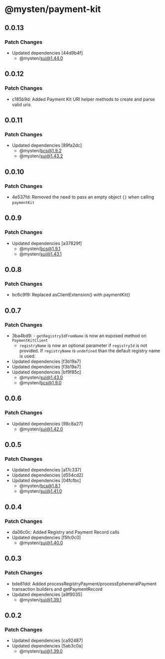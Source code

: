 # @mysten/payment-kit

## 0.0.13

### Patch Changes

- Updated dependencies [44d9b4f]
  - @mysten/sui@1.44.0

## 0.0.12

### Patch Changes

- c185b9d: Added Payment Kit URI helper methods to create and parse valid uris

## 0.0.11

### Patch Changes

- Updated dependencies [89fa2dc]
  - @mysten/bcs@1.9.2
  - @mysten/sui@1.43.2

## 0.0.10

### Patch Changes

- 4e537fd: Removed the need to pass an empty object `{}` when calling `paymentKit`

## 0.0.9

### Patch Changes

- Updated dependencies [a37829f]
  - @mysten/bcs@1.9.1
  - @mysten/sui@1.43.1

## 0.0.8

### Patch Changes

- bc6c9f9: Replaced asClientExtension() with paymentKit()

## 0.0.7

### Patch Changes

- 3ba4bd9: - `getRegistryIdFromName` is now an exposed method on `PaymentKitClient`
  - `registryName` is now an optional parameter if `registryId` is not provided. If `registryName`
    is `undefined` than the default registry name is used.
- Updated dependencies [f3b19a7]
- Updated dependencies [f3b19a7]
- Updated dependencies [bf9f85c]
  - @mysten/sui@1.43.0
  - @mysten/bcs@1.9.0

## 0.0.6

### Patch Changes

- Updated dependencies [98c8a27]
  - @mysten/sui@1.42.0

## 0.0.5

### Patch Changes

- Updated dependencies [a17c337]
- Updated dependencies [d554cd2]
- Updated dependencies [04fcfbc]
  - @mysten/bcs@1.8.1
  - @mysten/sui@1.41.0

## 0.0.4

### Patch Changes

- da06c0c: Added Registry and Payment Record calls
- Updated dependencies [f5fc0c0]
  - @mysten/sui@1.40.0

## 0.0.3

### Patch Changes

- bde81dd: Added processRegistryPayment/processEphemeralPayment transaction builders and
  getPaymentRecord
- Updated dependencies [a9f9035]
  - @mysten/sui@1.39.1

## 0.0.2

### Patch Changes

- Updated dependencies [ca92487]
- Updated dependencies [5ab3c0a]
  - @mysten/sui@1.39.0
